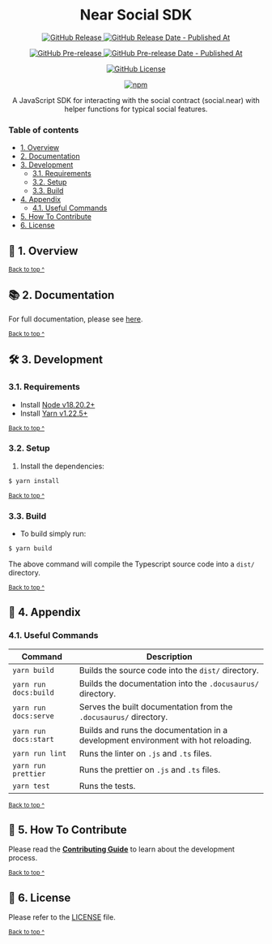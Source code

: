<h1 align="center">
  Near Social SDK
</h1>

<p align="center">
  <a href="https://github.com/NEARBuilders/near-social-js/releases/latest">
    <img alt="GitHub Release" src="https://img.shields.io/github/v/release/NEARBuilders/near-social-js?&logo=github">
  </a>
  <a href="https://github.com/NEARBuilders/near-social-js/releases/latest">
    <img alt="GitHub Release Date - Published At" src="https://img.shields.io/github/release-date/NEARBuilders/near-social-js?logo=github">
  </a>
</p>

<p align="center">
  <a href="https://github.com/NEARBuilders/near-social-js/releases">
    <img alt="GitHub Pre-release" src="https://img.shields.io/github/v/release/NEARBuilders/near-social-js?include_prereleases&label=pre-release&logo=github">
  </a>
  <a href="https://github.com/NEARBuilders/near-social-js/releases">
    <img alt="GitHub Pre-release Date - Published At" src="https://img.shields.io/github/release-date-pre/NEARBuilders/near-social-js?label=pre-release date&logo=github">
  </a>
</p>

<p align="center">
  <a href="https://github.com/NEARBuilders/near-social-js/blob/main/LICENSE">
    <img alt="GitHub License" src="https://img.shields.io/github/license/NEARBuilders/near-social-js">
  </a>
</p>

<p align="center">
  <a href="https://npmjs.com/package/@builddao/near-social-js" target="_blank">
    <img src="https://img.shields.io/npm/v/@builddao/near-social-js" alt="npm" />
  </a>
</p>

<p align="center">
  A JavaScript SDK for interacting with the social contract (social.near) with helper functions for typical social features.
</p>

### Table of contents

* [1. Overview](#-1-overview)
* [2. Documentation](#-2-documentation)
* [3. Development](#-3-development)
  * [3.1. Requirements](#31-requirements)
  * [3.2. Setup](#32-setup)
  * [3.3. Build](#33-build)
* [4. Appendix](#-4-appendix)
  * [4.1. Useful Commands](#41-useful-commands)
* [5. How To Contribute](#-5-how-to-contribute)
* [6. License](#-6-license)

## 🔭 1. Overview

<sup>[Back to top ^][table-of-contents]</sup>

## 📚 2. Documentation

For full documentation, please see [here][documentation].

<sup>[Back to top ^][table-of-contents]</sup>

## 🛠 3. Development

### 3.1. Requirements

* Install [Node v18.20.2+][node]
* Install [Yarn v1.22.5+][yarn]

<sup>[Back to top ^][table-of-contents]</sup>

### 3.2. Setup

1. Install the dependencies:
```bash
$ yarn install
```

<sup>[Back to top ^][table-of-contents]</sup>

### 3.3. Build

* To build simply run:
```bash
$ yarn build
```

The above command will compile the Typescript source code into a `dist/` directory.

<sup>[Back to top ^][table-of-contents]</sup>

## 📑 4. Appendix

### 4.1. Useful Commands

| Command               | Description                                                                        |
|-----------------------|------------------------------------------------------------------------------------|
| `yarn build`          | Builds the source code into the `dist/` directory.                                 |
| `yarn run docs:build` | Builds the documentation into the `.docusaurus/` directory.                        |
| `yarn run docs:serve` | Serves the built documentation from the `.docusaurus/` directory.                  |
| `yarn run docs:start` | Builds and runs the documentation in a development environment with hot reloading. |
| `yarn run lint`       | Runs the linter on `.js` and `.ts` files.                                          |
| `yarn run prettier`   | Runs the prettier on `.js` and `.ts` files.                                        |
| `yarn test`           | Runs the tests.                                                                    |

<sup>[Back to top ^][table-of-contents]</sup>

## 👏 5. How To Contribute

Please read the [**Contributing Guide**][contribute] to learn about the development process.

<sup>[Back to top ^][table-of-contents]</sup>

## 📄 6. License

Please refer to the [LICENSE][license] file.

<sup>[Back to top ^][table-of-contents]</sup>

<!-- Links -->
[contribute]: ./CONTRIBUTING.md
[documentation]: https://https://nearbuilders.github.io//near-social-js
[license]: ./LICENSE
[node]: https://nodejs.org/en/
[table-of-contents]: #table-of-contents
[yarn]: https://yarnpkg.com/
